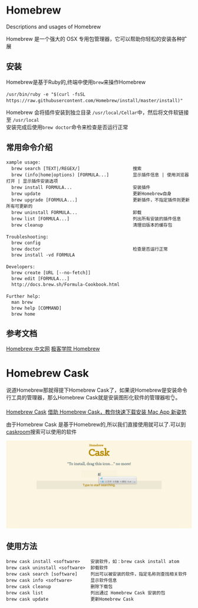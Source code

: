 # Homebrew
Descriptions and usages of Homebrew

Homebrew 是一个强大的 OSX 专用包管理器，它可以帮助你轻松的安装各种扩展

## 安装

Homebrew是基于Ruby的,终端中使用`brew`来操作Homebrew

`/usr/bin/ruby -e "$(curl -fsSL https://raw.githubusercontent.com/Homebrew/install/master/install)"`

Homebrew 会将插件安装到独立目录 `/usr/local/Cellar`中，然后将文件软链接至 `/usr/local`    
安装完成后使用`brew doctor`命令来检查是否运行正常

## 常用命令介绍

```shell
xample usage:
  brew search [TEXT|/REGEX/]                    搜索
  brew (info|home|options) [FORMULA...]         显示插件信息 | 使用浏览器打开 | 显示插件安装选项
  brew install FORMULA...                       安装插件
  brew update                                   更新Homebrew自身
  brew upgrade [FORMULA...]                     更新插件，不指定插件则更新所有可更新的
  brew uninstall FORMULA...                     卸载
  brew list [FORMULA...]                        列出所有安装的插件信息
  brew cleanup                                  清理旧版本的缓存包

Troubleshooting:
  brew config
  brew doctor                                   检查是否运行正常
  brew install -vd FORMULA

Developers:
  brew create [URL [--no-fetch]]
  brew edit [FORMULA...]
  http://docs.brew.sh/Formula-Cookbook.html

Further help:
  man brew
  brew help [COMMAND]
  brew home
```


## 参考文档

[Homebrew 中文网](http://brew.sh/index_zh-cn.html)
[极客学院 Homebrew](http://wiki.jikexueyuan.com/project/mac-dev-setup/homebrew.html)


# Homebrew Cask

说道Homebrew那就得提下Homebrew Cask了，如果说Homebrew是安装命令行工具的管理器，那么Homebrew Cask就是安装图形化软件的管理器啦👌。

[Homebrew Cask](https://caskroom.github.io/)
[借助 Homebrew Cask，教你快速下载安装 Mac App 新姿势](http://sspai.com/32857)

由于Homebrew Cask 是基于Homebrew的,所以我们直接使用就可以了.可以到[caskroom](https://caskroom.github.io/search)搜索可以使用的软件

<img src="./01.gif">

## 使用方法

```shell
brew cask install <software>    安装软件，如：brew cask install atom 
brew cask uninstall <software>  卸载软件
brew cask search [software]     列出可以被安装的软件，指定名称则查找相关软件
brew cask info <software>       显示软件信息
brew cask cleanup               删除下载包
brew cask list                  列出通过 Homebrew Cask 安装的包
brew cask update                更新Homebrew Cask
```
